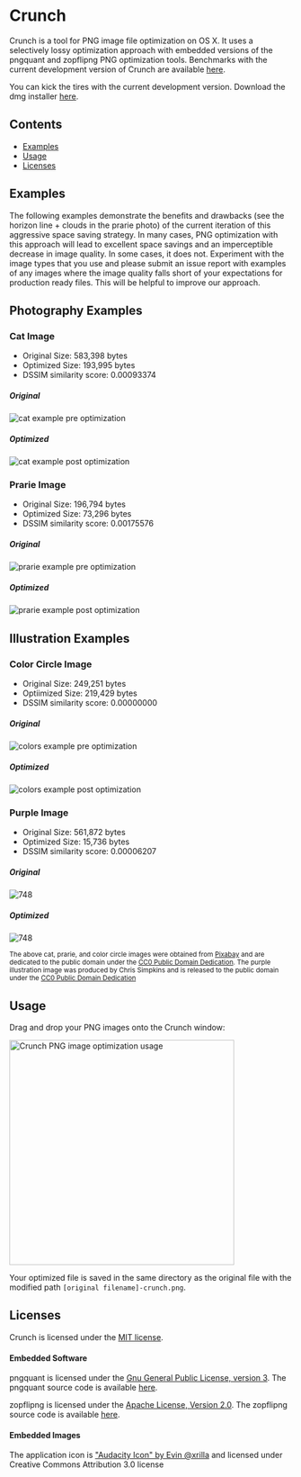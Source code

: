 # Crunch

Crunch is a tool for PNG image file optimization on OS X.  It uses a selectively lossy optimization approach with embedded versions of the pngquant and zopflipng PNG optimization tools.  Benchmarks with the current development version of Crunch are available [here](https://github.com/chrissimpkins/Crunch/blob/master/BENCHMARKS.md).

You can kick the tires with the current development version.  Download the dmg installer [here](https://github.com/chrissimpkins/Crunch/releases/download/v0.9.0-dev-1/Crunch-Installer.dmg).

## Contents

- [Examples](https://github.com/chrissimpkins/Crunch#examples)
- [Usage](https://github.com/chrissimpkins/Crunch#usage)
- [Licenses](https://github.com/chrissimpkins/Crunch#licenses)

## Examples

The following examples demonstrate the benefits and drawbacks (see the horizon line + clouds in the prarie photo) of the current iteration of this aggressive space saving strategy.  In many cases, PNG optimization with this approach will lead to excellent space savings and an imperceptible decrease in image quality.  In some cases, it does not.  Experiment with the image types that you use and please submit an issue report with examples of any images where the image quality falls short of your expectations for production ready files.  This will be helpful to improve our approach.

## Photography Examples

### Cat Image

- Original Size: 583,398 bytes
- Optimized Size: 193,995 bytes
- DSSIM similarity score: 0.00093374

##### Original
<img src="https://github.com/chrissimpkins/Crunch/raw/master/img/cat-1285634_640.png" alt="cat example pre optimization">

##### Optimized
<img src="https://github.com/chrissimpkins/Crunch/raw/master/img/cat-1285634_640-crunch.png" alt="cat example post optimization">


### Prarie Image

- Original Size: 196,794 bytes
- Optimized Size: 73,296 bytes
- DSSIM similarity score: 0.00175576

##### Original

<img src="https://github.com/chrissimpkins/Crunch/raw/master/img/prairie-679014_640.png" alt="prarie example pre optimization">

##### Optimized

<img src="https://github.com/chrissimpkins/Crunch/raw/master/img/prairie-679014_640-crunch.png" alt="prarie example post optimization">



## Illustration Examples

### Color Circle Image

- Original Size: 249,251 bytes
- Optiimized Size: 219,429 bytes
- DSSIM similarity score: 0.00000000

##### Original
<img src="https://github.com/chrissimpkins/Crunch/raw/master/img/colors-157474_640.png" alt="colors example pre optimization">

##### Optimized
<img src="https://github.com/chrissimpkins/Crunch/raw/master/img/colors-157474_640-crunch.png" alt="colors example post optimization">


### Purple Image

- Original Size: 561,872 bytes
- Optimized Size: 15,736 bytes
- DSSIM similarity score: 0.00006207

##### Original
<img src="https://github.com/chrissimpkins/Crunch/raw/master/img/readme-eg-pre.png" alt="748">

##### Optimized
<img src="https://github.com/chrissimpkins/Crunch/raw/master/img/readme-eg-pre-crunch.png" alt="748">


<small>The above cat, prarie, and color circle images were obtained from [Pixabay](https://pixabay.com) and are dedicated to the public domain under the [CC0 Public Domain Dedication](https://creativecommons.org/publicdomain/zero/1.0/).  The purple illustration image was produced by Chris Simpkins and is released to the public domain under the [CC0 Public Domain Dedication](https://creativecommons.org/publicdomain/zero/1.0/)</small>


## Usage

Drag and drop your PNG images onto the Crunch window:

<img src="https://github.com/chrissimpkins/Crunch/raw/master/img/crunch-ss.gif" alt="Crunch PNG image optimization usage" width="400">

Your optimized file is saved in the same directory as the original file with the modified path `[original filename]-crunch.png`.

## Licenses

Crunch is licensed under the [MIT license](https://github.com/chrissimpkins/Crunch/blob/master/LICENSE).

#### Embedded Software

pngquant is licensed under the [Gnu General Public License, version 3](https://github.com/pornel/pngquant/blob/master/COPYRIGHT).  The pngquant source code is available [here](https://github.com/pornel/pngquant).

zopflipng is licensed under the [Apache License, Version 2.0](http://www.apache.org/licenses/LICENSE-2.0).  The zopflipng source code is available [here](https://github.com/google/zopfli).

#### Embedded Images

The application icon is ["Audacity Icon" by Evin @xrilla](http://xillra.deviantart.com/art/Audacity-Icon-523082017) and licensed under Creative Commons Attribution 3.0 license
